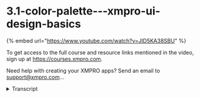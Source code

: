 # 3.1-color-palette---xmpro-ui-design-basics
{% embed url="https://www.youtube.com/watch?v=JID5KA38SBU" %}



To get access to the full course and resource links mentioned in the video, sign up at https://courses.xmpro.com.

Need help with creating your XMPRO apps? Send an email to support@xmpro.com...
<details>
<summary>Transcript</summary>To get access to the full course and resource links mentioned in the video, sign up at https://courses.xmpro.com.

Need help with creating your XMPRO apps? Send an email to support@xmpro.com...
i want to bust some myths about creating

color palettes

you might think that you need to have an

artistic flair or an eye for design to

create a good color palette but that's

not true

there are very specific rules and

guidelines that you can learn to help

you create

great color palettes every time even if

you don't consider yourself an autistic

person

you might have noticed a change in

interface design over the last year or

two

many applications now come with a dark

and a light theme so which one's better

at the moment even the experts disagree

so according to nielsen norman

for users with normal vision light mode

actually leads to better performance

most of the time

but when we look at google's material

guidelines

they say that dark themes help to

improve visual ergonomics

by reducing eye strain adjusting

brightness to current lighting

conditions

and facilitating screen use in dark

environments

dark themes also tend to conserve

battery power because devices with oled

screens

can turn off black pixels on the right

you'll see an example of both light

and dark themes for the xmpro mobile app

so how do you actually create a color

palette

i'm going to take you through two

examples one for a light theme

and one for a dark theme first you want

to start off with a primary color

this color can be your brand color or

any particular color that you would like

to include across the interface

one way that you can use this color is

to include it as an accent

to emphasize elements like buttons and

links

now let's look at semantic colors these

colors are used to show

warnings errors success messages and

more information

typically you have green red yellow and

blue

but this can be anything you want just

remember that green

is typically associated with success red

with an

arrow yellow with a warning and blue

with more information

but this can really vary based on your

preferences

then we have neutrals i recommend having

at least

three options to work with for

backgrounds borders and text

finally we have data visualization

colors these represent data in various

formats

we've actually done an entire video

dedicated to just this topic coming up

in the next module

what you'll notice here is that the

colors we've chosen are what is called

visually equidistant from one another

this means

that they are easy for you to

distinguish between the various colors

another thing to note is that the colors

for the light palette can actually be

quite saturated

there aren't a whole lot of constraints

around saturation

on a light theme but that's very

different when you create a dark theme

now let's take a look at a dark color

palette

similar to the light theme you'll choose

a primary color

semantic colors neutrals and data

visualization colors

and as i mentioned if i flick between

the light and dark palettes

you'll see that the dark palette is a

lot less saturated

according to google's material

guidelines using

highly saturated colors on a dark

background can actually create

optical vibrations that make it

difficult for users to read

one important thing that i haven't

mentioned yet is that it's really

important

to consider accessibility when choosing

a color palette

a good ui design is accessible to as

many people as possible

and this includes low vision users

one way to help improve readability for

users with vision restrictions

is to use a contrast ratio as

recommended by the web content

accessibility guidelines

so in this example on the right you'll

see the top card is much harder to read

than the one beneath it

the typeface font size and font color

are exactly the same

the only difference is the contrast

between the background and foreground

colors

so what are the contrast ratio

guidelines

while for normal text which is around 18

pixels in size

the guidelines recommend a contrast

ratio of at least 4.5 to 1.

for larger graphics and other interface

components like icons

you need a contrast ratio of at least

three to one

this is especially important for dark

themes

now let's look at how we can improve

usability

for color blind users

an important thing to do is to not rely

on color alone when showing important

messages like alerts or warnings

it's best practice to combine the use of

a color with an

icon as you can see in the mailchimp

example on the top right of the screen

where possible avoid using either red

green or blue purple color combinations

this is quite difficult when you want to

show green messages for success and read

for warnings

but if you do decide to use those colors

it is important to add

icons to those messages to help

colorblind users understand what they

mean

another way that you can help these

users with data visualizations

is to use patterns and textures in your

charts versus just

solid colors this will help them

differentiate the various series in your

data

now let's take a look at what charts

look like to colorblind users

there are many types of color blindness

and this is just one example

but as you can see the blue and purple

become pretty much the same color in the

color blind version on the right

this was actually done using a color

blindness simulator that i've shared in

the resources below

and i'll take you through in a second

before we look at all the helpful color

padded resources i've gathered for you

there are a few important considerations

when it comes to creating

dark uis firstly you want to use a dark

gray

rather than black as the primary

background color for your dark ui

the background should also be dark

enough to display white text

which means that it needs a good enough

contrast ratio

ideally 4.5 to 1. you also need to add

ample white space or negative space in

this case

between elements to give the design some

breathing room

and as i mentioned earlier you want to

avoid using highly saturated colors

because they can cause optical

vibrations and you need to be careful of

over using your accent colors on a dark

theme

now let's look at a few tools that you

can use to help you generate color

palettes

even if you're not a designer the first

one is called

palex it's an automatic ui color palette

generator

and what's great about this is you can

add a base color

so let's say we have teal as our base

color

we can update it and it'll give us a

full spectrum color palette with various

shades

this gives you a whole lot of options to

work with

the next tool is called eva deep

learning color generator

so let's say i choose the same teal as

my primary color

this will give me semantic colors based

on the primary color that i used

i can even choose between a light or a

dark theme

this is a really great free tool if

you're looking for semantic colors that

fit your primary color

then we have the material design color

tool from google

let's use that same teal again and then

choose a secondary color

google will generate light and dark

shades for each of them

you can also export your palette and see

whether the colors adhere to

accessibility standards

then we have the color blindness

simulator that i mentioned before

so if you don't have a color vision

deficiency it can be very difficult to

imagine what it's like for someone who

does

what you can do here is take a

screenshot of your color palette

and upload it to this area over here you

can then choose from different types of

color deficiencies

and this will show you whether it's

still accessible for users

then we have a handy tool called the

color contrast checker

at adasitecompliance.com you enter a

color into the foreground

and another into the background and it

will show you whether this actually

passes the 4.5 to 1 or 3 to 1

recommendation ratios

so what do you do when the colors you

have don't actually meet the

requirements

well then you can use this last two on

the list which is called the accessible

color generator by learn ui.design

enter the closest variation of the color

you want to use

and the color you want it to contrast

against this will give you a compliant

color combination

by generating the closest variation to

the colors that you've given

now in the next video i'm going to teach

you the basics of typography
</details>